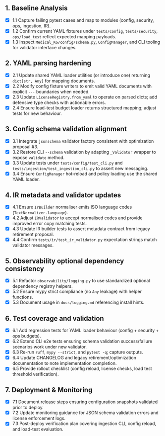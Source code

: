 ## 1. Baseline Analysis
- [x] 1.1 Capture failing pytest cases and map to modules (config, security, ops, ingestion, IR).
- [x] 1.2 Confirm current YAML fixtures under `tests/config`, `tests/security`, `ops/load_test` reflect expected mapping payloads.
- [x] 1.3 Inspect `Medical_KG/config/schema.py`, `ConfigManager`, and CLI tooling for validator interface changes.

## 2. YAML parsing hardening
- [x] 2.1 Update shared YAML loader utilities (or introduce one) returning `dict[str, Any]` for mapping documents.
- [x] 2.2 Modify config fixture writers to emit valid YAML documents with explicit `---` boundaries when needed.
- [x] 2.3 Update `LicenseRegistry.from_yaml` to operate on parsed dicts; add defensive type checks with actionable errors.
- [x] 2.4 Ensure load-test budget loader returns structured mapping; adjust tests for new behaviour.

## 3. Config schema validation alignment
- [x] 3.1 Integrate `jsonschema` validator factory consistent with optimization proposal #3.
- [x] 3.2 Restore CLI `--schema` validation by adapting `_Validator` wrapper to expose `validate` method.
- [x] 3.3 Update tests under `tests/config/test_cli.py` and `tests/ingestion/test_ingestion_cli.py` to assert new messaging.
- [x] 3.4 Ensure `ConfigManager` hot-reload and policy loading use the shared YAML loader.

## 4. IR metadata and validator updates
- [x] 4.1 Ensure `IrBuilder` normaliser emits ISO language codes (`TextNormalizer.language`).
- [x] 4.2 Adjust `IRValidator` to accept normalised codes and provide improved error copy matching tests.
- [x] 4.3 Update IR builder tests to assert metadata contract from legacy retirement proposal.
- [x] 4.4 Confirm `tests/ir/test_ir_validator.py` expectation strings match validator messages.

## 5. Observability optional dependency consistency
- [x] 5.1 Refactor `observability/logging.py` to use standardized optional dependency registry helpers.
- [x] 5.2 Ensure mypy strict compliance (no `Any` leakage) with helper functions.
- [x] 5.3 Document usage in `docs/logging.md` referencing install hints.

## 6. Test coverage and validation
- [x] 6.1 Add regression tests for YAML loader behaviour (config + security + ops budgets).
- [x] 6.2 Extend CLI e2e tests ensuring schema validation success/failure scenarios work under new validator.
- [x] 6.3 Re-run `ruff`, `mypy --strict`, and `pytest -q`; capture outputs.
- [x] 6.4 Update CHANGELOG and legacy retirement/optimization documentation to note implementation completion.
- [x] 6.5 Provide rollout checklist (config reload, license checks, load test threshold verification).

## 7. Deployment & Monitoring
- [x] 7.1 Document release steps ensuring configuration snapshots validated prior to deploy.
- [x] 7.2 Update monitoring guidance for JSON schema validation errors and license enforcement logs.
- [x] 7.3 Post-deploy verification plan covering ingestion CLI, config reload, and load-test evaluation.
